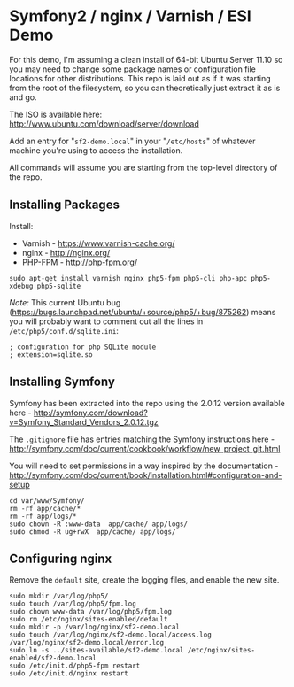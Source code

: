 Symfony2 / nginx / Varnish / ESI Demo
=====================================

For this demo, I'm assuming a clean install of 64-bit Ubuntu Server 11.10 so you
may need to change some package names or configuration file locations for other
distributions. This repo is laid out as if it was starting from the root of the
filesystem, so you can theoretically just extract it as is and go.

The ISO is available here: http://www.ubuntu.com/download/server/download

Add an entry for "`sf2-demo.local`" in your "`/etc/hosts`" of whatever machine
you're using to access the installation.

All commands will assume you are starting from the top-level directory of the
repo.

Installing Packages
-------------------

Install:
* Varnish - https://www.varnish-cache.org/
* nginx - http://nginx.org/
* PHP-FPM - http://php-fpm.org/

```
sudo apt-get install varnish nginx php5-fpm php5-cli php-apc php5-xdebug php5-sqlite
```

*Note:* This current Ubuntu bug (https://bugs.launchpad.net/ubuntu/+source/php5/+bug/875262) means you will probably want to comment out all the lines in `/etc/php5/conf.d/sqlite.ini`:

```
; configuration for php SQLite module
; extension=sqlite.so
```

Installing Symfony
------------------

Symfony has been extracted into the repo using the 2.0.12 version available here - http://symfony.com/download?v=Symfony_Standard_Vendors_2.0.12.tgz

The `.gitignore` file has entries matching the Symfony instructions here - http://symfony.com/doc/current/cookbook/workflow/new_project_git.html

You will need to set permissions in a way inspired by the documentation - http://symfony.com/doc/current/book/installation.html#configuration-and-setup

```
cd var/www/Symfony/
rm -rf app/cache/*
rm -rf app/logs/*
sudo chown -R :www-data  app/cache/ app/logs/
sudo chmod -R ug+rwX  app/cache/ app/logs/
```

Configuring nginx
-----------------

Remove the `default` site, create the logging files, and enable the new site.

```
sudo mkdir /var/log/php5/
sudo touch /var/log/php5/fpm.log
sudo chown www-data /var/log/php5/fpm.log
sudo rm /etc/nginx/sites-enabled/default
sudo mkdir -p /var/log/nginx/sf2-demo.local
sudo touch /var/log/nginx/sf2-demo.local/access.log /var/log/nginx/sf2-demo.local/error.log
sudo ln -s ../sites-available/sf2-demo.local /etc/nginx/sites-enabled/sf2-demo.local
sudo /etc/init.d/php5-fpm restart
sudo /etc/init.d/nginx restart
```
